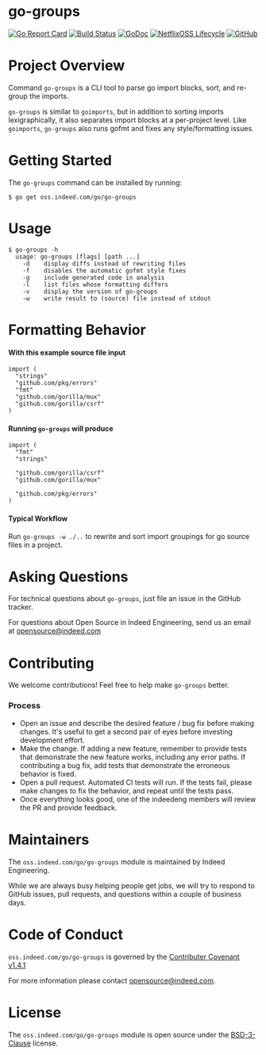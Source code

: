 go-groups
=========

[![Go Report Card](https://goreportcard.com/badge/oss.indeed.com/go/go-groups)](https://goreportcard.com/report/oss.indeed.com/go/go-groups)
[![Build Status](https://travis-ci.com/indeedeng/go-groups.svg?branch=master)](https://travis-ci.org/indeedeng/go-groups)
[![GoDoc](https://godoc.org/oss.indeed.com/go/go-groups?status.svg)](https://godoc.org/oss.indeed.com/go/go-groups)
[![NetflixOSS Lifecycle](https://img.shields.io/osslifecycle/indeedeng/go-groups.svg)](OSSMETADATA)
[![GitHub](https://img.shields.io/github/license/indeedeng/go-groups.svg)](LICENSE)

# Project Overview

Command `go-groups` is a CLI tool to parse go import blocks, sort, and re-group 
the imports.

`go-groups` is similar to `goimports`, but in addition to sorting imports 
lexigraphically, it also separates import blocks at a per-project level.
Like `goimports`, `go-groups` also runs gofmt and fixes any style/formatting
issues.

# Getting Started

The `go-groups` command can be installed by running:

```
$ go get oss.indeed.com/go/go-groups
```

# Usage
```
$ go-groups -h
  usage: go-groups [flags] [path ...]
    -d    display diffs instead of rewriting files
    -f    disables the automatic gofmt style fixes
    -g    include generated code in analysis
    -l    list files whose formatting differs
    -v    display the version of go-groups
    -w    write result to (source) file instead of stdout
```

# Formatting Behavior

#### With this example source file input
```
import (
  "strings"
  "github.com/pkg/errors"
  "fmt"
  "github.com/gorilla/mux"
  "github.com/gorilla/csrf"
)
```

#### Running `go-groups` will produce
```
import (
  "fmt"
  "strings"
  
  "github.com/gorilla/csrf"
  "github.com/gorilla/mux"
  
  "github.com/pkg/errors"
)
```

#### Typical Workflow

Run `go-groups -w ./..` to rewrite and sort import groupings for go source files in a project.

# Asking Questions

For technical questions about `go-groups`, just file an issue in the GitHub tracker.

For questions about Open Source in Indeed Engineering, send us an email at
opensource@indeed.com

# Contributing

We welcome contributions! Feel free to help make `go-groups` better.

### Process

- Open an issue and describe the desired feature / bug fix before making
changes. It's useful to get a second pair of eyes before investing development
effort.
- Make the change. If adding a new feature, remember to provide tests that
demonstrate the new feature works, including any error paths. If contributing
a bug fix, add tests that demonstrate the erroneous behavior is fixed.
- Open a pull request. Automated CI tests will run. If the tests fail, please
make changes to fix the behavior, and repeat until the tests pass.
- Once everything looks good, one of the indeedeng members will review the
PR and provide feedback.

# Maintainers

The `oss.indeed.com/go/go-groups` module is maintained by Indeed Engineering.

While we are always busy helping people get jobs, we will try to respond to
GitHub issues, pull requests, and questions within a couple of business days.

# Code of Conduct

`oss.indeed.com/go/go-groups` is governed by the [Contributer Covenant v1.4.1](CODE_OF_CONDUCT.md)

For more information please contact opensource@indeed.com.

# License

The `oss.indeed.com/go/go-groups` module is open source under the [BSD-3-Clause](LICENSE) license.
